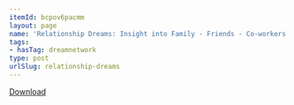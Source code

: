```yaml
---
itemId: bcpov6pacmm
layout: page
name: 'Relationship Dreams: Insight into Family - Friends - Co-workers'
tags:
- hasTag: dreamnetwork
type: post
urlSlug: relationship-dreams
---
```

<a href="../files/pdfs/Volume_publications/publications.relationship-dreams.pdf" download="">Download</a>